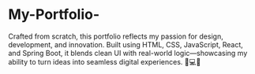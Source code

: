 # My-Portfolio-
Crafted from scratch, this portfolio reflects my passion for design, development, and innovation. Built using HTML, CSS, JavaScript, React, and Spring Boot, it blends clean UI with real-world logic—showcasing my ability to turn ideas into seamless digital experiences. 🚀💻✨
